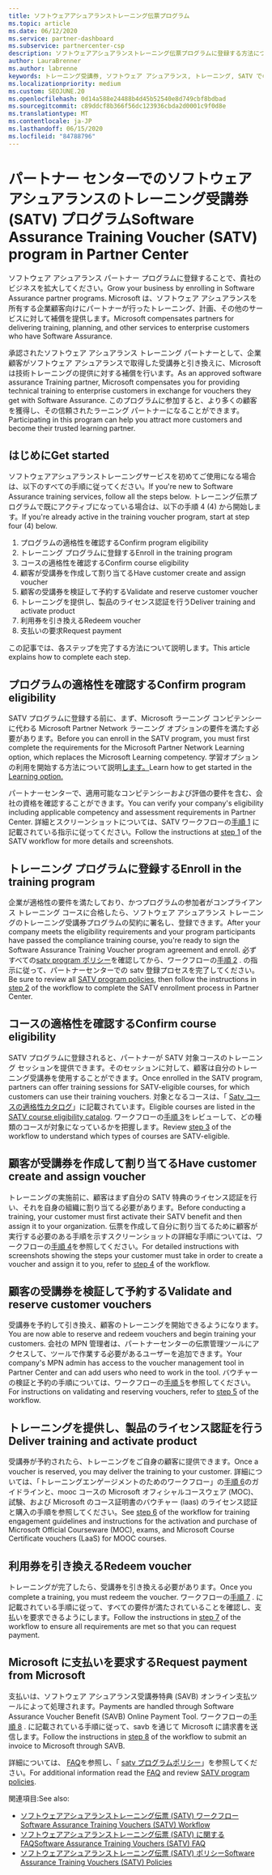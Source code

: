 ```yaml
---
title: ソフトウェアアシュアランストレーニング伝票プログラム
ms.topic: article
ms.date: 06/12/2020
ms.service: partner-dashboard
ms.subservice: partnercenter-csp
description: ソフトウェアアシュアランストレーニング伝票プログラムに登録する方法について説明します。これにより、企業のお客様にトレーニングと計画を提供するための補償を受けることができます。
author: LauraBrenner
ms.author: labrenne
keywords: トレーニング受講券, ソフトウェア アシュアランス, トレーニング, SATV での登録, SATV
ms.localizationpriority: medium
ms.custom: SEOJUNE.20
ms.openlocfilehash: 0d14a588e24488b4d45b52540e8d749cbf8bdbad
ms.sourcegitcommit: c89ddcf8b366f56dc123936cbda2d0001c9f0d8e
ms.translationtype: MT
ms.contentlocale: ja-JP
ms.lasthandoff: 06/15/2020
ms.locfileid: "84788796"
---
```

# <a name="software-assurance-training-voucher-satv-program-in-partner-center"></a><span data-ttu-id="80c3b-104">パートナー センターでのソフトウェア アシュアランスのトレーニング受講券 (SATV) プログラム</span><span class="sxs-lookup"><span data-stu-id="80c3b-104">Software Assurance Training Voucher (SATV) program in Partner Center</span></span>

<span data-ttu-id="80c3b-105">ソフトウェア アシュアランス パートナー プログラムに登録することで、貴社のビジネスを拡大してください。</span><span class="sxs-lookup"><span data-stu-id="80c3b-105">Grow your business by enrolling in Software Assurance partner programs.</span></span> <span data-ttu-id="80c3b-106">Microsoft は、ソフトウェア アシュアランスを所有する企業顧客向けにパートナーが行ったトレーニング、計画、その他のサービスに対して補償を提供します。</span><span class="sxs-lookup"><span data-stu-id="80c3b-106">Microsoft compensates partners for delivering training, planning, and other services to enterprise customers who have Software Assurance.</span></span>

<span data-ttu-id="80c3b-107">承認されたソフトウェア アシュアランス トレーニング パートナーとして、企業顧客がソフトウェア アシュアランスで取得した受講券と引き換えに、Microsoft は技術トレーニングの提供に対する補償を行います。</span><span class="sxs-lookup"><span data-stu-id="80c3b-107">As an approved software assurance Training partner, Microsoft compensates you for providing technical training to enterprise customers in exchange for vouchers they get with Software Assurance.</span></span> <span data-ttu-id="80c3b-108">このプログラムに参加すると、より多くの顧客を獲得し、その信頼されたラーニング パートナーになることができます。</span><span class="sxs-lookup"><span data-stu-id="80c3b-108">Participating in this program can help you attract more customers and become their trusted learning partner.</span></span>

## <a name="get-started"></a><span data-ttu-id="80c3b-109">はじめに</span><span class="sxs-lookup"><span data-stu-id="80c3b-109">Get started</span></span>

<span data-ttu-id="80c3b-110">ソフトウェアアシュアランストレーニングサービスを初めてご使用になる場合は、以下のすべての手順に従ってください。</span><span class="sxs-lookup"><span data-stu-id="80c3b-110">If you're new to Software Assurance training services, follow all the steps below.</span></span> <span data-ttu-id="80c3b-111">トレーニング伝票プログラムで既にアクティブになっている場合は、以下の手順 4 (4) から開始します。</span><span class="sxs-lookup"><span data-stu-id="80c3b-111">If you're already active in the training voucher program, start at step four (4) below.</span></span> 

1. <span data-ttu-id="80c3b-112">プログラムの適格性を確認する</span><span class="sxs-lookup"><span data-stu-id="80c3b-112">Confirm program eligibility</span></span>
2. <span data-ttu-id="80c3b-113">トレーニング プログラムに登録する</span><span class="sxs-lookup"><span data-stu-id="80c3b-113">Enroll in the training program</span></span>
3. <span data-ttu-id="80c3b-114">コースの適格性を確認する</span><span class="sxs-lookup"><span data-stu-id="80c3b-114">Confirm course eligibility</span></span>
4. <span data-ttu-id="80c3b-115">顧客が受講券を作成して割り当てる</span><span class="sxs-lookup"><span data-stu-id="80c3b-115">Have customer create and assign voucher</span></span>
5. <span data-ttu-id="80c3b-116">顧客の受講券を検証して予約する</span><span class="sxs-lookup"><span data-stu-id="80c3b-116">Validate and reserve customer voucher</span></span>
6. <span data-ttu-id="80c3b-117">トレーニングを提供し、製品のライセンス認証を行う</span><span class="sxs-lookup"><span data-stu-id="80c3b-117">Deliver training and activate product</span></span>
7. <span data-ttu-id="80c3b-118">利用券を引き換える</span><span class="sxs-lookup"><span data-stu-id="80c3b-118">Redeem voucher</span></span>
8. <span data-ttu-id="80c3b-119">支払いの要求</span><span class="sxs-lookup"><span data-stu-id="80c3b-119">Request payment</span></span>

<span data-ttu-id="80c3b-120">この記事では、各ステップを完了する方法について説明します。</span><span class="sxs-lookup"><span data-stu-id="80c3b-120">This article explains how to complete each step.</span></span>

## <a name="confirm-program-eligibility"></a><span data-ttu-id="80c3b-121">プログラムの適格性を確認する</span><span class="sxs-lookup"><span data-stu-id="80c3b-121">Confirm program eligibility</span></span>

<span data-ttu-id="80c3b-122">SATV プログラムに登録する前に、まず、Microsoft ラーニング コンピテンシーに代わる Microsoft Partner Network ラーニング オプションの要件を満たす必要があります。</span><span class="sxs-lookup"><span data-stu-id="80c3b-122">Before you can enroll in the SATV program, you must first complete the requirements for the Microsoft Partner Network Learning option, which replaces the Microsoft Learning competency.</span></span> <span data-ttu-id="80c3b-123">学習オプションの利用を開始する方法について説明[します。](https://partner.microsoft.com/membership/learning-partners)</span><span class="sxs-lookup"><span data-stu-id="80c3b-123">Learn how to get started in the [Learning option.](https://partner.microsoft.com/membership/learning-partners)</span></span>

<span data-ttu-id="80c3b-124">パートナーセンターで、適用可能なコンピテンシーおよび評価の要件を含む、会社の資格を確認することができます。</span><span class="sxs-lookup"><span data-stu-id="80c3b-124">You can verify your company's eligibility including applicable competency and assessment requirements in Partner Center.</span></span> <span data-ttu-id="80c3b-125">詳細とスクリーンショットについては、SATV ワークフローの[手順 1](https://query.prod.cms.rt.microsoft.com/cms/api/am/binary/RE4s3bB) に記載されている指示に従ってください。</span><span class="sxs-lookup"><span data-stu-id="80c3b-125">Follow the instructions at [step 1](https://query.prod.cms.rt.microsoft.com/cms/api/am/binary/RE4s3bB) of the SATV workflow for more details and screenshots.</span></span>

## <a name="enroll-in-the-training-program"></a><span data-ttu-id="80c3b-126">トレーニング プログラムに登録する</span><span class="sxs-lookup"><span data-stu-id="80c3b-126">Enroll in the training program</span></span>

<span data-ttu-id="80c3b-127">企業が適格性の要件を満たしており、かつプログラムの参加者がコンプライアンス トレーニング コースに合格したら、ソフトウェア アシュアランス トレーニングのトレーニング受講券プログラムの契約に署名し、登録できます。</span><span class="sxs-lookup"><span data-stu-id="80c3b-127">After your company meets the eligibility requirements and your program participants have passed the compliance training course, you're ready to sign the Software Assurance Training Voucher program agreement and enroll.</span></span> <span data-ttu-id="80c3b-128">必ずすべての[satv program ポリシー](https://query.prod.cms.rt.microsoft.com/cms/api/am/binary/RE3koEP)を確認してから、ワークフローの[手順 2](https://query.prod.cms.rt.microsoft.com/cms/api/am/binary/RE4s3bB) . の指示に従って、パートナーセンターでの satv 登録プロセスを完了してください。</span><span class="sxs-lookup"><span data-stu-id="80c3b-128">Be sure to review all [SATV program policies](https://query.prod.cms.rt.microsoft.com/cms/api/am/binary/RE3koEP), then follow the instructions in [step 2](https://query.prod.cms.rt.microsoft.com/cms/api/am/binary/RE4s3bB) of the workflow to complete the SATV enrollment process in Partner Center.</span></span>


## <a name="confirm-course-eligibility"></a><span data-ttu-id="80c3b-129">コースの適格性を確認する</span><span class="sxs-lookup"><span data-stu-id="80c3b-129">Confirm course eligibility</span></span>
<span data-ttu-id="80c3b-130">SATV プログラムに登録されると、パートナーが SATV 対象コースのトレーニング セッションを提供できます。そのセッションに対して、顧客は自分のトレーニング受講券を使用することができます。</span><span class="sxs-lookup"><span data-stu-id="80c3b-130">Once enrolled in the SATV program, partners can offer training sessions for SATV-eligible courses, for which customers can use their training vouchers.</span></span> <span data-ttu-id="80c3b-131">対象となるコースは、「 [Satv コースの適格性カタログ](https://savl-catalog.microsoft.com/)」に記載されています。</span><span class="sxs-lookup"><span data-stu-id="80c3b-131">Eligible courses are listed in the [SATV course eligibility catalog](https://savl-catalog.microsoft.com/).</span></span> <span data-ttu-id="80c3b-132">ワークフローの[手順 3](https://query.prod.cms.rt.microsoft.com/cms/api/am/binary/RE4s3bB)をレビューして、どの種類のコースが対象になっているかを把握します。</span><span class="sxs-lookup"><span data-stu-id="80c3b-132">Review [step 3](https://query.prod.cms.rt.microsoft.com/cms/api/am/binary/RE4s3bB) of the workflow to understand which types of courses are SATV-eligible.</span></span>

## <a name="have-customer-create-and-assign-voucher"></a><span data-ttu-id="80c3b-133">顧客が受講券を作成して割り当てる</span><span class="sxs-lookup"><span data-stu-id="80c3b-133">Have customer create and assign voucher</span></span>

<span data-ttu-id="80c3b-134">トレーニングの実施前に、顧客はまず自分の SATV 特典のライセンス認証を行い、それを自身の組織に割り当てる必要があります。</span><span class="sxs-lookup"><span data-stu-id="80c3b-134">Before conducting a training, your customer must first activate their SATV benefit and then assign it to your organization.</span></span> <span data-ttu-id="80c3b-135">伝票を作成して自分に割り当てるために顧客が実行する必要のある手順を示すスクリーンショットの詳細な手順については、ワークフローの[手順 4](https://query.prod.cms.rt.microsoft.com/cms/api/am/binary/RE4s3bB)を参照してください。</span><span class="sxs-lookup"><span data-stu-id="80c3b-135">For detailed instructions with screenshots showing the steps your customer must take in order to create a voucher and assign it to you, refer to [step 4](https://query.prod.cms.rt.microsoft.com/cms/api/am/binary/RE4s3bB) of the workflow.</span></span>

## <a name="validate-and-reserve-customer-vouchers"></a><span data-ttu-id="80c3b-136">顧客の受講券を検証して予約する</span><span class="sxs-lookup"><span data-stu-id="80c3b-136">Validate and reserve customer vouchers</span></span>

<span data-ttu-id="80c3b-137">受講券を予約して引き換え、顧客のトレーニングを開始できるようになります。</span><span class="sxs-lookup"><span data-stu-id="80c3b-137">You are now able to reserve and redeem vouchers and begin training your customers.</span></span> <span data-ttu-id="80c3b-138">会社の MPN 管理者は、パートナーセンターの伝票管理ツールにアクセスして、ツールで作業する必要があるユーザーを追加できます。</span><span class="sxs-lookup"><span data-stu-id="80c3b-138">Your company's MPN admin has access to the voucher management tool in Partner Center and can add users who need to work in the tool.</span></span> <span data-ttu-id="80c3b-139">バウチャーの検証と予約の手順については、ワークフローの[手順 5](https://query.prod.cms.rt.microsoft.com/cms/api/am/binary/RE4s3bB)を参照してください。</span><span class="sxs-lookup"><span data-stu-id="80c3b-139">For instructions on validating and reserving vouchers, refer to [step 5](https://query.prod.cms.rt.microsoft.com/cms/api/am/binary/RE4s3bB) of the workflow.</span></span>

## <a name="deliver-training-and-activate-product"></a><span data-ttu-id="80c3b-140">トレーニングを提供し、製品のライセンス認証を行う</span><span class="sxs-lookup"><span data-stu-id="80c3b-140">Deliver training and activate product</span></span>

<span data-ttu-id="80c3b-141">受講券が予約されたら、トレーニングをご自身の顧客に提供できます。</span><span class="sxs-lookup"><span data-stu-id="80c3b-141">Once a voucher is reserved, you may deliver the training to your customer.</span></span> <span data-ttu-id="80c3b-142">詳細については、「トレーニングエンゲージメントのためのワークフロー」の[手順 6](https://query.prod.cms.rt.microsoft.com/cms/api/am/binary/RE4s3bB)のガイドラインと、mooc コースの Microsoft オフィシャルコースウェア (MOC)、試験、および Microsoft のコース証明書のバウチャー (laas) のライセンス認証と購入の手順を参照してください。</span><span class="sxs-lookup"><span data-stu-id="80c3b-142">See [step 6](https://query.prod.cms.rt.microsoft.com/cms/api/am/binary/RE4s3bB) of the workflow for training engagement guidelines and instructions for the activation and purchase of Microsoft Official Courseware (MOC), exams, and Microsoft Course Certificate vouchers (LaaS) for MOOC courses.</span></span>

## <a name="redeem-voucher"></a><span data-ttu-id="80c3b-143">利用券を引き換える</span><span class="sxs-lookup"><span data-stu-id="80c3b-143">Redeem voucher</span></span>

<span data-ttu-id="80c3b-144">トレーニングが完了したら、受講券を引き換える必要があります。</span><span class="sxs-lookup"><span data-stu-id="80c3b-144">Once you complete a training, you must redeem the voucher.</span></span> <span data-ttu-id="80c3b-145">ワークフローの[手順 7](https://query.prod.cms.rt.microsoft.com/cms/api/am/binary/RE4s3bB) . に記載されている手順に従って、すべての要件が満たされていることを確認し、支払いを要求できるようにします。</span><span class="sxs-lookup"><span data-stu-id="80c3b-145">Follow the instructions in [step 7](https://query.prod.cms.rt.microsoft.com/cms/api/am/binary/RE4s3bB) of the workflow to ensure all requirements are met so that you can request payment.</span></span> 


## <a name="request-payment-from-microsoft"></a><span data-ttu-id="80c3b-146">Microsoft に支払いを要求する</span><span class="sxs-lookup"><span data-stu-id="80c3b-146">Request payment from Microsoft</span></span>

<span data-ttu-id="80c3b-147">支払いは、ソフトウェア アシュアランス受講券特典 (SAVB) オンライン支払ツールによって処理されます。</span><span class="sxs-lookup"><span data-stu-id="80c3b-147">Payments are handled through Software Assurance Voucher Benefit (SAVB) Online Payment Tool.</span></span> <span data-ttu-id="80c3b-148">ワークフローの[手順 8](https://query.prod.cms.rt.microsoft.com/cms/api/am/binary/RE4s3bB) . に記載されている手順に従って、savb を通じて Microsoft に請求書を送信します。</span><span class="sxs-lookup"><span data-stu-id="80c3b-148">Follow the instructions in [step 8](https://query.prod.cms.rt.microsoft.com/cms/api/am/binary/RE4s3bB) of the workflow to submit an invoice to Microsoft through SAVB.</span></span> 

<span data-ttu-id="80c3b-149">詳細については、 [FAQ](https://query.prod.cms.rt.microsoft.com/cms/api/am/binary/RE3kz5o)を参照し、「 [satv プログラムポリシー](https://query.prod.cms.rt.microsoft.com/cms/api/am/binary/RE3koEP)」を参照してください。</span><span class="sxs-lookup"><span data-stu-id="80c3b-149">For additional information read the [FAQ](https://query.prod.cms.rt.microsoft.com/cms/api/am/binary/RE3kz5o) and review [SATV program policies](https://query.prod.cms.rt.microsoft.com/cms/api/am/binary/RE3koEP).</span></span>

<span data-ttu-id="80c3b-150">関連項目:</span><span class="sxs-lookup"><span data-stu-id="80c3b-150">See also:</span></span>

- [<span data-ttu-id="80c3b-151">ソフトウェアアシュアランストレーニング伝票 (SATV) ワークフロー</span><span class="sxs-lookup"><span data-stu-id="80c3b-151">Software Assurance Training Vouchers (SATV) Workflow</span></span>](https://query.prod.cms.rt.microsoft.com/cms/api/am/binary/RE4s3bB)
- [<span data-ttu-id="80c3b-152">ソフトウェアアシュアランストレーニング伝票 (SATV) に関する FAQ</span><span class="sxs-lookup"><span data-stu-id="80c3b-152">Software Assurance Training Vouchers (SATV) FAQ</span></span>](https://query.prod.cms.rt.microsoft.com/cms/api/am/binary/RE3kz5o)
- [<span data-ttu-id="80c3b-153">ソフトウェアアシュアランストレーニング伝票 (SATV) ポリシー</span><span class="sxs-lookup"><span data-stu-id="80c3b-153">Software Assurance Training Vouchers (SATV) Policies</span></span>](https://query.prod.cms.rt.microsoft.com/cms/api/am/binary/RE3koEP)
